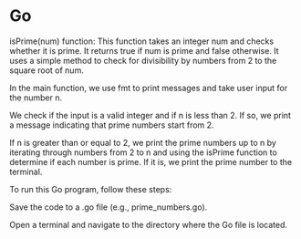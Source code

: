 # Go

isPrime(num) function: This function takes an integer num and checks whether it is prime. 
It returns true if num is prime and false otherwise. It uses a simple method to check for divisibility by numbers from 2 to the square root of num.

In the main function, we use fmt to print messages and take user input for the number n.

We check if the input is a valid integer and if n is less than 2. If so, we print a message indicating that prime numbers start from 2.

If n is greater than or equal to 2, we print the prime numbers up to n by iterating through numbers from 2 to n 
and using the isPrime function to determine if each number is prime. If it is, we print the prime number to the terminal.

To run this Go program, follow these steps:

Save the code to a .go file (e.g., prime_numbers.go).

Open a terminal and navigate to the directory where the Go file is located.
